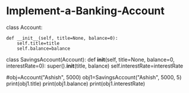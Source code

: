 # Implement-a-Banking-Account
class Account:

    def __init__(self, title=None, balance=0):
        self.title=title
        self.balance=balance

class SavingsAccount(Account):
    def __init__(self, title=None, balance=0, interestRate=0):
        super().__init__(title, balance)
        self.interestRate=interestRate

#obj=Account("Ashish", 5000)
obj1=SavingsAccount("Ashish", 5000, 5)
print(obj1.title)
print(obj1.balance)
print(obj1.interestRate)
